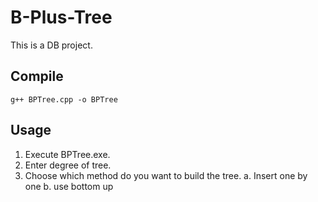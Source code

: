 # B-Plus-Tree
This is a DB project.

## Compile
```
g++ BPTree.cpp -o BPTree
```


## Usage
1. Execute BPTree.exe.
2. Enter degree of tree.
3. Choose which method do you want to build the tree.
  a. Insert one by one
  b. use bottom up

